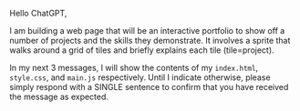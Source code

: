Hello ChatGPT,

I am building a web page that will be an interactive portfolio to show off a number of projects and the skills they demonstrate. It involves a sprite that walks around a grid of tiles and briefly explains each tile (tile=project).

In my next 3 messages, I will show the contents of my `index.html`, `style.css`, and `main.js` respectively. Until I indicate otherwise, please simply respond with a SINGLE sentence to confirm that you have received the message as expected.